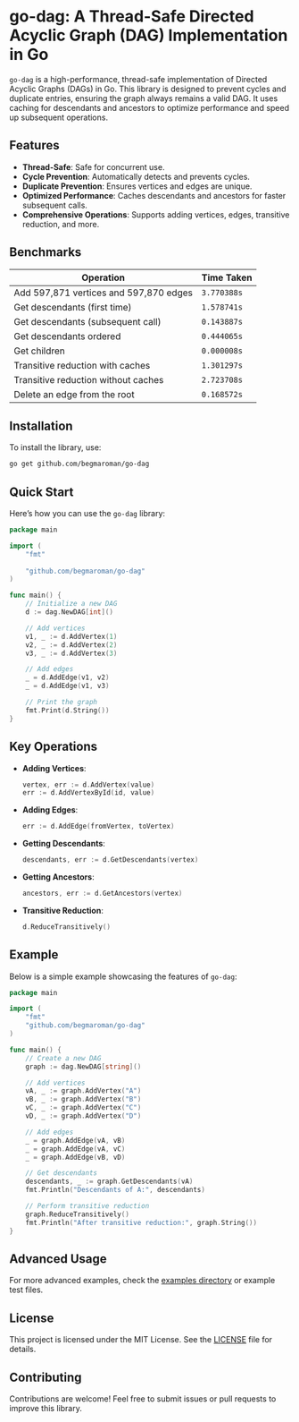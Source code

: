 # go-dag: A Thread-Safe Directed Acyclic Graph (DAG) Implementation in Go

`go-dag` is a high-performance, thread-safe implementation of Directed Acyclic Graphs (DAGs) in Go. This library is designed to prevent cycles and duplicate entries, ensuring the graph always remains a valid DAG. It uses caching for descendants and ancestors to optimize performance and speed up subsequent operations.

## Features

- **Thread-Safe**: Safe for concurrent use.
- **Cycle Prevention**: Automatically detects and prevents cycles.
- **Duplicate Prevention**: Ensures vertices and edges are unique.
- **Optimized Performance**: Caches descendants and ancestors for faster subsequent calls.
- **Comprehensive Operations**: Supports adding vertices, edges, transitive reduction, and more.

## Benchmarks

| Operation                                 | Time Taken          |
|------------------------------------------|---------------------|
| Add 597,871 vertices and 597,870 edges   | `3.770388s`         |
| Get descendants (first time)             | `1.578741s`         |
| Get descendants (subsequent call)        | `0.143887s`         |
| Get descendants ordered                  | `0.444065s`         |
| Get children                             | `0.000008s`         |
| Transitive reduction with caches         | `1.301297s`         |
| Transitive reduction without caches      | `2.723708s`         |
| Delete an edge from the root             | `0.168572s`         |

## Installation

To install the library, use:

```bash
go get github.com/begmaroman/go-dag
```

## Quick Start

Here’s how you can use the `go-dag` library:

```go
package main

import (
	"fmt"
	
	"github.com/begmaroman/go-dag"
)

func main() {
	// Initialize a new DAG
	d := dag.NewDAG[int]()

	// Add vertices
	v1, _ := d.AddVertex(1)
	v2, _ := d.AddVertex(2)
	v3, _ := d.AddVertex(3)

	// Add edges
	_ = d.AddEdge(v1, v2)
	_ = d.AddEdge(v1, v3)

	// Print the graph
	fmt.Print(d.String())
}
```

## Key Operations

- **Adding Vertices**:
  ```go
  vertex, err := d.AddVertex(value)
  err := d.AddVertexById(id, value)
  ```

- **Adding Edges**:
  ```go
  err := d.AddEdge(fromVertex, toVertex)
  ```

- **Getting Descendants**:
  ```go
  descendants, err := d.GetDescendants(vertex)
  ```

- **Getting Ancestors**:
  ```go
  ancestors, err := d.GetAncestors(vertex)
  ```

- **Transitive Reduction**:
  ```go
  d.ReduceTransitively()
  ```

## Example

Below is a simple example showcasing the features of `go-dag`:

```go
package main

import (
	"fmt"
	"github.com/begmaroman/go-dag"
)

func main() {
	// Create a new DAG
	graph := dag.NewDAG[string]()

	// Add vertices
	vA, _ := graph.AddVertex("A")
	vB, _ := graph.AddVertex("B")
	vC, _ := graph.AddVertex("C")
	vD, _ := graph.AddVertex("D")

	// Add edges
	_ = graph.AddEdge(vA, vB)
	_ = graph.AddEdge(vA, vC)
	_ = graph.AddEdge(vB, vD)

	// Get descendants
	descendants, _ := graph.GetDescendants(vA)
	fmt.Println("Descendants of A:", descendants)

	// Perform transitive reduction
	graph.ReduceTransitively()
	fmt.Println("After transitive reduction:", graph.String())
}
```

## Advanced Usage

For more advanced examples, check the [examples directory](./cmd) or example test files.

## License

This project is licensed under the MIT License. See the [LICENSE](./LICENSE) file for details.

## Contributing

Contributions are welcome! Feel free to submit issues or pull requests to improve this library.
